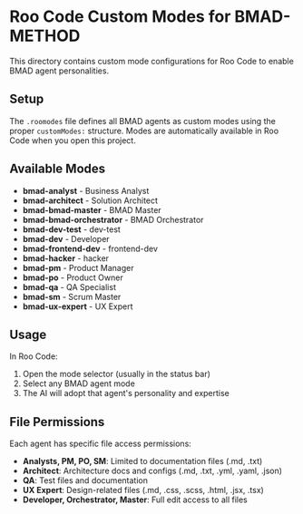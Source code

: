 # Roo Code Custom Modes for BMAD-METHOD

This directory contains custom mode configurations for Roo Code to enable BMAD agent personalities.

## Setup

The `.roomodes` file defines all BMAD agents as custom modes using the proper `customModes:` structure. Modes are automatically available in Roo Code when you open this project.

## Available Modes

- **bmad-analyst** - Business Analyst
- **bmad-architect** - Solution Architect
- **bmad-bmad-master** - BMAD Master
- **bmad-bmad-orchestrator** - BMAD Orchestrator
- **bmad-dev-test** - dev-test
- **bmad-dev** - Developer
- **bmad-frontend-dev** - frontend-dev
- **bmad-hacker** - hacker
- **bmad-pm** - Product Manager
- **bmad-po** - Product Owner
- **bmad-qa** - QA Specialist
- **bmad-sm** - Scrum Master
- **bmad-ux-expert** - UX Expert

## Usage

In Roo Code:
1. Open the mode selector (usually in the status bar)
2. Select any BMAD agent mode
3. The AI will adopt that agent's personality and expertise

## File Permissions

Each agent has specific file access permissions:
- **Analysts, PM, PO, SM**: Limited to documentation files (.md, .txt)
- **Architect**: Architecture docs and configs (.md, .txt, .yml, .yaml, .json)
- **QA**: Test files and documentation
- **UX Expert**: Design-related files (.md, .css, .scss, .html, .jsx, .tsx)
- **Developer, Orchestrator, Master**: Full edit access to all files
